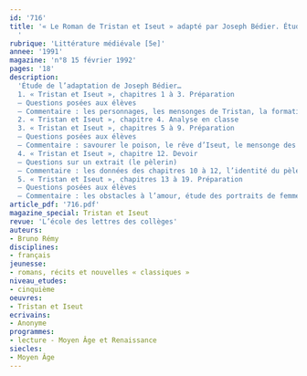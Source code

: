 ```yaml
---
id: '716'
title: '« Le Roman de Tristan et Iseut » adapté par Joseph Bédier. Étude intégrale
  '
rubrique: 'Littérature médiévale [5e]'
annee: '1991'
magazine: 'n°8 15 février 1992'
pages: '18'
description: 
  'Étude de l’adaptation de Joseph Bédier…
  1. « Tristan et Iseut », chapitres 1 à 3. Préparation
  – Questions posées aux élèves
  – Commentaire : les personnages, les mensonges de Tristan, la formation du jeune seigneur, épisode du Morholt, l’oubli de l’épée, prouver par bataille, deuil
  2. « Tristan et Iseut », chapitre 4. Analyse en classe
  3. « Tristan et Iseut », chapitres 5 à 9. Préparation
  – Questions posées aux élèves
  – Commentaire : savourer le poison, le rêve d’Iseut, le mensonge des chemises
  4. « Tristan et Iseut », chapitre 12. Devoir
  – Questions sur un extrait (le pèlerin)
  – Commentaire : les données des chapitres 10 à 12, l’identité du pèlerin, la chute du pèlerin, le dépouillement, le serment
  5. « Tristan et Iseut », chapitres 13 à 19. Préparation
  – Questions posées aux élèves
  – Commentaire : les obstacles à l’amour, étude des portraits de femmes, la folie de Tristan'
article_pdf: '716.pdf'
magazine_special: Tristan et Iseut
revue: 'L’école des lettres des collèges'
auteurs:
- Bruno Rémy
disciplines:
- français
jeunesse:
- romans, récits et nouvelles « classiques »
niveau_etudes:
- cinquième
oeuvres:
- Tristan et Iseut
ecrivains:
- Anonyme
programmes:
- lecture - Moyen Âge et Renaissance
siecles:
- Moyen Âge
---
```

